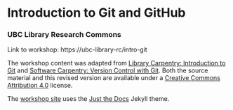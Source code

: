 # Introduction to Git and GitHub
### UBC Library Research Commons
Link to workshop: https://ubc-library-rc/intro-git

The workshop content was adapted from [Library Carpentry: Introduction to Git](https://librarycarpentry.org/lc-git/) and [Software Carpentry: Version Control with Git](https://swcarpentry.github.io/git-novice/08-collab/index.html).  Both the source material and this revised version are available under a [Creative Commons Attribution 4.0](https://creativecommons.org/licenses/by/4.0) license.

The [workshop site](https://ubc-library-rc.github.io/intro-git/) uses the [Just the Docs](https://github.com/pmarsceill/just-the-docs) Jekyll theme.
